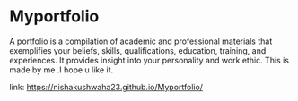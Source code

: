 # Myportfolio
A portfolio is a compilation of academic and professional materials that exemplifies your beliefs, skills, qualifications, education, training, and experiences. It provides insight into your personality and work ethic.
This is made by me .I hope u like it.

link: https://nishakushwaha23.github.io/Myportfolio/
